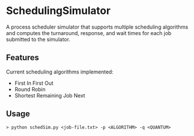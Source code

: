 # SchedulingSimulator

A process scheduler simulator that supports multiple scheduling algorithms and computes the turnaround, response, and wait times for each job submitted to the simulator.

## Features
Current scheduling algorithms implemented:
  - First In First Out
  - Round Robin
  - Shortest Remaining Job Next 

## Usage

```> python schedSim.py <job-file.txt> -p <ALGORITHM> -q <QUANTUM>```
